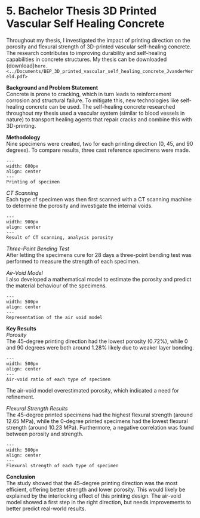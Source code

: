 # 5. Bachelor Thesis 3D Printed Vascular Self Healing Concrete
Throughout my thesis, I investigated the impact of printing direction on the porosity and flexural strength of 3D-printed vascular self-healing concrete. The research contributes to improving durability and self-healing capabilities in concrete structures. My thesis can be downloaded {download}`here. <../Documents/BEP_3D_printed_vascular_self_healing_concrete_JvanderWereld.pdf>`

**Background and Problem Statement**\
Concrete is prone to cracking, which in turn leads to reinforcement corrosion and structural failure. To mitigate this, new technologies like self-healing concrete can be used. The self-healing concrete researched throughout my thesis used a vascular system (similar to blood vessels in nature) to transport healing agents that repair cracks and combine this with 3D-printing.

**Methodology**\
Nine specimens were created, two for each printing direction (0, 45, and 90 degrees). To compare results, three cast reference specimens were made.

```{figure} ../figures/BSc/BEP_3D_Printing.png
---
width: 600px
align: center
---
Printing of specimen
```

*CT Scanning*\
Each type of specimen was then first scanned with a CT scanning machine to determine the porosity and investigate the internal voids.

```{figure} ../figures/BSc/BEP_CT_Scan.png
---
width: 900px
align: center
---
Result of CT scanning, analysis porosity
```

*Three-Point Bending Test*\
After letting the specimens cure for 28 days a three-point bending test was performed to measure the strength of each specimen.

*Air-Void Model*\
I also developed a mathematical model to estimate the porosity and predict the material behaviour of the specimens.


```{figure} ../figures/BSc/BEP_AV_Model.png
---
width: 500px
align: center
---
Representation of the air void model
```

**Key Results**\
*Porosity*\
The 45-degree printing direction had the lowest porosity (0.72%), while 0 and 90 degrees were both around 1.28% likely due to weaker layer bonding.

```{figure} ../figures/BSc/BEP_AV_Results.png
---
width: 500px
align: center
---
Air-void ratio of each type of specimen
```

The air-void model overestimated porosity, which indicated a need for refinement.

*Flexural Strength Results*\
The 45-degree printed specimens had the highest flexural strength (around 12.65 MPa), while the 0-degree printed specimens had the lowest flexural strength (around 10.23 MPa). Furthermore, a negative correlation was found between porosity and strength.

```{figure} ../figures/BSc/BEP_FS_Results.png
---
width: 500px
align: center
---
Flexural strength of each type of specimen
```

**Conclusion**\
The study showed that the 45-degree printing direction was the most efficient, offering better strength and lower porosity. This would likely be explained by the interlocking effect of this printing design. The air-void model showed a first step in the right direction, but needs improvements to better predict real-world results. 
